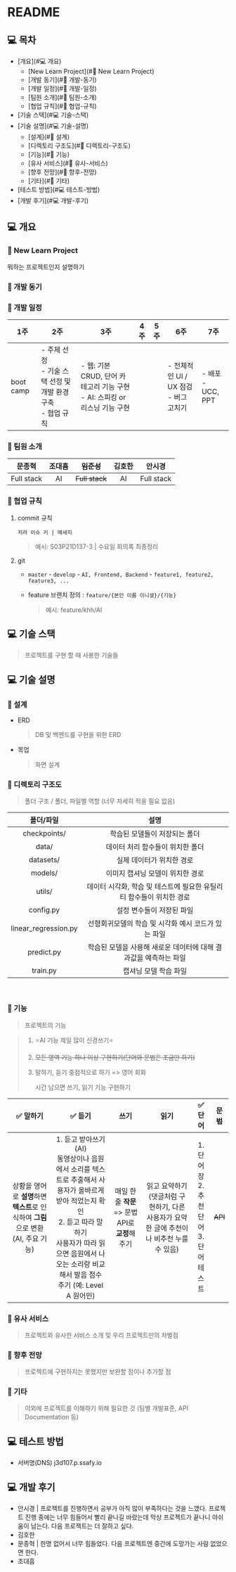# README

## 💻 목차
- [개요](#💻 개요)
  - [New Learn Project](#🚀 New Learn Project)
  - [개발 동기](#🚀 개발-동기)
  - [개발 일정](#🚀 개발-일정)
  - [팀원 소개](#🚀 팀원-소개)
  - [협업 규칙](#🚀 협업-규칙)
- [기술 스택](#💻 기술-스택)
- [기술 설명](#💻 기술-설명)
	- [설계](#🚀 설계)
	- [디렉토리 구조도](#🚀 디렉토리-구조도)
	- [기능](#🚀 기능)
	- [유사 서비스](#🚀 유사-서비스)
	- [향후 전망](#🚀 향후-전망)
	- [기타](#🚀 기타)
- [테스트 방법](#💻 테스트-방법)
- [개발 후기](#💻 개발-후기)



## 💻 개요
### 🚀 New Learn Project

뭐하는 프로젝트인지 설명하기

### 🚀 개발 동기



### 🚀 개발 일정

| 1주       | 2주                                                          | 3주                                                          | 4주  | 5주  | 6주                                        | 7주                    |
| --------- | ------------------------------------------------------------ | ------------------------------------------------------------ | ---- | ---- | ------------------------------------------ | ---------------------- |
| boot camp | - 주제 선정<br />- 기술 스택 선정 및 개발 환경 구축<br />- 협업 규칙 | - 웹:  기본 CRUD, 단어 카테고리 기능 구현<br />- AI: 스피킹 or 리스닝 기능 구현 |      |      | - 전체적인 UI / UX 점검<br />- 버그 고치기 | - 배포<br />- UCC, PPT |

### 🚀 팀원 소개

|   문종혁   | 조대흠 |   ~~임준성~~   | 김호한 |   안시경   |
| :--------: | :----: | :------------: | :----: | :--------: |
| Full stack |   AI   | ~~Full stack~~ |   AI   | Full stack |

### 🚀 협업 규칙

1. commit 규칙

   `지라 이슈 키 | 메세지 `

   > 예시: S03P21D137-3 | 수요일 회의록 최종정리

2. git

   - `master` - `develop` - `AI, Frontend, Backend` - `feature1, feature2, feature3, ...`

   - feature 브랜치 정의 : `feature/{본인 이름 이니셜}/{기능}`

     > 예시: feature/khh/AI



## 💻 기술 스택
> 프로젝트를 구현 할 때 사용한 기술들



## 💻 기술 설명

### 🚀 설계

   - ERD

     > DB 및 백엔드를 구현을 위한 ERD

     

   - 목업

     > 화면 설계




### 🚀 디렉토리 구조도
> 폴더 구조 / 폴더, 파일별 역할 (너무 자세히 적을 필요 없음)

|      폴더/파일       |                             설명                             |
| :------------------: | :----------------------------------------------------------: |
|     checkpoints/     |                학습된 모델들이 저장되는 폴더                 |
|        data/         |               데이터 처리 함수들이 위치한 폴더               |
|      datasets/       |                  실제 데이터가 위치한 경로                   |
|       models/        |               이미지 캡셔닝 모델이 위치한 경로               |
|        utils/        | 데이터 시각화, 학습 및 테스트에 필요한 유틸리티 함수들이 위치한 경로 |
|      config.py       |                  설정 변수들이 저장된 파일                   |
| linear_regression.py |     선형회귀모델의 학습 및 시각화 예시 코드가 있는 파일      |
|      predict.py      | 학습된 모델을 사용해 새로운 데이터에 대해 결과값을 예측하는 파일 |
|       train.py       |                    캡셔닝 모델 학습 파일                     |


​    
### 🚀 기능

> 프로젝트의 기능

> 1. ⭐AI 기능 제일 많이 신경쓰기⭐
>
> 2. ~~모든 영역 기능 하나 이상 구현하기(단어와 문법은 조금만 하기)~~
>
> 3. 말하기, 듣기 중점적으로 하기 => 영어 회화
>
>    시간 남으면 쓰기, 읽기 기능 구현하기

|                           ✅ 말하기                           |                            ✅ 듣기                            |                      쓰기                       |                             읽기                             |                     ✅ 단어                      | ~~문법~~ |
| :----------------------------------------------------------: | :----------------------------------------------------------: | :---------------------------------------------: | :----------------------------------------------------------: | :---------------------------------------------: | :------: |
| 상황을 영어로 **설명**하면 **텍스트**로 인식하여 **그림**으로 변환 (AI, 주요 기능) | 1. 듣고 받아쓰기(AI)<br />동영상이나 음원에서 소리를 텍스트로 추출해서 사용자가 올바르게 받아 적었는지 확인<br />2. 듣고 따라 말하기<br />사용자가 따라 읽으면 음원에서 나오는 소리랑 비교해서 발음 점수 주기 (예: Level A 원어민) | 매일 한줄 **작문** => 문법 API로 **교정**해주기 | 읽고 요약하기(댓글처럼 구현하기, 다른 사용자가 요약한 글에 추천이나 비추천 누를 수 있음) | 1. 단어장<br />2. 추천 단어<br />3. 단어 테스트 | ~~API~~  |



### 🚀 유사 서비스

>프로젝트와 유사한 서비스 소개 및 우리 프로젝트만의 차별점



### 🚀 향후 전망

  > 프로젝트에 구현하지는 못했지만 보완할 점이나 추가할 점

  

### 🚀 기타

>이외에 프로젝트를 이해하기 위해 필요한 것 (팀별 개발표준, API Documentation 등)



## 💻 테스트 방법
- 서버명(DNS)
    j3d107.p.ssafy.io



## 💻 개발 후기
- 안시경 | 프로젝트를 진행하면서 공부가 아직 많이 부족하다는 것을 느꼈다. 프로젝트 진행 중에는 너무 힘들어서 빨리 끝나길 바랐는데 막상 프로젝트가 끝나니 아쉬움이 남는다. 다음 프로젝트는 더 잘하고  싶다.
- 김호한
- 문종혁 | 한명 없어서 너무 힘들었다. 다음 프로젝트엔 중간에 도망가는 사람 없었으면 한다.
- 조대흠